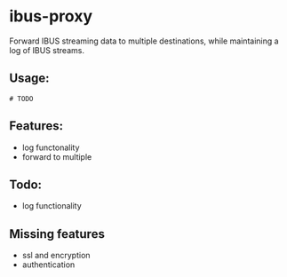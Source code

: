 # ibus-proxy
Forward IBUS streaming data to multiple destinations, while maintaining a log of IBUS streams.

## Usage:
```
# TODO
```

## Features:
* log functonality
* forward to multiple 

## Todo:
* log functionality

## Missing features
* ssl and encryption
* authentication
